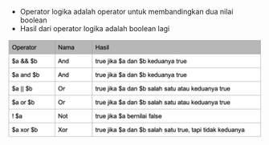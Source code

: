 * Operator logika adalah operator untuk membandingkan dua nilai boolean
* Hasil dari operator logika adalah boolean lagi


![Operator Logika](images/operator_logika.png)
